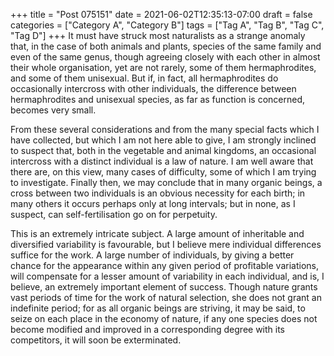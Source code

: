 +++
title = "Post 075151"
date = 2021-06-02T12:35:13-07:00
draft = false
categories = ["Category A", "Category B"]
tags = ["Tag A", "Tag B", "Tag C", "Tag D"]
+++
It must have struck most naturalists as a strange anomaly that, in the case of both animals and plants, species of the same family and even of the same genus, though agreeing closely with each other in almost their whole organisation, yet are not rarely, some of them hermaphrodites, and some of them unisexual. But if, in fact, all hermaphrodites do occasionally intercross with other individuals, the difference between hermaphrodites and unisexual species, as far as function is concerned, becomes very small.

From these several considerations and from the many special facts which I have collected, but which I am not here able to give, I am strongly inclined to suspect that, both in the vegetable and animal kingdoms, an occasional intercross with a distinct individual is a law of nature. I am well aware that there are, on this view, many cases of difficulty, some of which I am trying to investigate. Finally then, we may conclude that in many organic beings, a cross between two individuals is an obvious necessity for each birth; in many others it occurs perhaps only at long intervals; but in none, as I suspect, can self-fertilisation go on for perpetuity.

This is an extremely intricate subject. A large amount of inheritable and diversified variability is favourable, but I believe mere individual differences suffice for the work. A large number of individuals, by giving a better chance for the appearance within any given period of profitable variations, will compensate for a lesser amount of variability in each individual, and is, I believe, an extremely important element of success. Though nature grants vast periods of time for the work of natural selection, she does not grant an indefinite period; for as all organic beings are striving, it may be said, to seize on each place in the economy of nature, if any one species does not become modified and improved in a corresponding degree with its competitors, it will soon be exterminated.
